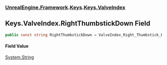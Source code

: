 ### [UnrealEngine.Framework](./UnrealEngine-Framework.md 'UnrealEngine.Framework').[Keys](./Keys.md 'UnrealEngine.Framework.Keys').[Keys.ValveIndex](./Keys-ValveIndex.md 'UnrealEngine.Framework.Keys.ValveIndex')
## Keys.ValveIndex.RightThumbstickDown Field
  
```csharp
public const string RightThumbstickDown = ValveIndex_Right_Thumbstick_Down;
```
#### Field Value
[System.String](https://docs.microsoft.com/en-us/dotnet/api/System.String 'System.String')  
